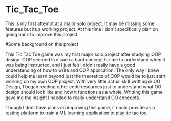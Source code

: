 # Tic_Tac_Toe

This is my first attempt at a major solo project. It may be missing some features but its a working project.
At this time I don't specifically plan on going back to improve this project.


#Some background on this project


This Tic Tac Toe game was my first major solo project after studying OOP design. OOP seemed like such a hard concept
for me to understand when it was being instructed, and I just felt I didn't really have a good understanding of how 
to write and OOP application. The only way I knew could help me learn beyond just the theoretics of OOP would be to 
just start working on my own OOP project. With very little actual skill writting in OO Design, I began reading other 
code resources just to understand what OO design should look like and how it functions as a whole. Writting this game 
gave me the insight I needed to really understand OO concepts.
    
Though I dont have plans on improving this game, it could provide as a testing platform to train a ML learning application to play tic tac toe.
